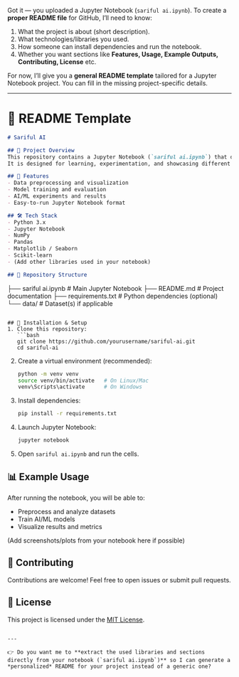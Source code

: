 Got it — you uploaded a Jupyter Notebook (`sariful ai.ipynb`). To create a **proper README file** for GitHub, I’ll need to know:

1. What the project is about (short description).
2. What technologies/libraries you used.
3. How someone can install dependencies and run the notebook.
4. Whether you want sections like **Features, Usage, Example Outputs, Contributing, License** etc.

For now, I’ll give you a **general README template** tailored for a Jupyter Notebook project. You can fill in the missing project-specific details.

---

# 📘 README Template

```markdown
# Sariful AI

## 📌 Project Overview
This repository contains a Jupyter Notebook (`sariful ai.ipynb`) that demonstrates AI/ML concepts and implementations.  
It is designed for learning, experimentation, and showcasing different AI models and techniques.

## 🚀 Features
- Data preprocessing and visualization
- Model training and evaluation
- AI/ML experiments and results
- Easy-to-run Jupyter Notebook format

## 🛠️ Tech Stack
- Python 3.x
- Jupyter Notebook
- NumPy
- Pandas
- Matplotlib / Seaborn
- Scikit-learn
- (Add other libraries used in your notebook)

## 📂 Repository Structure
```

├── sariful ai.ipynb   # Main Jupyter Notebook
├── README.md          # Project documentation
├── requirements.txt   # Python dependencies (optional)
└── data/              # Dataset(s) if applicable

````

## 🔧 Installation & Setup
1. Clone this repository:
   ```bash
   git clone https://github.com/yourusername/sariful-ai.git
   cd sariful-ai
````

2. Create a virtual environment (recommended):

   ```bash
   python -m venv venv
   source venv/bin/activate   # On Linux/Mac
   venv\Scripts\activate      # On Windows
   ```

3. Install dependencies:

   ```bash
   pip install -r requirements.txt
   ```

4. Launch Jupyter Notebook:

   ```bash
   jupyter notebook
   ```

5. Open `sariful ai.ipynb` and run the cells.

## 📊 Example Usage

After running the notebook, you will be able to:

* Preprocess and analyze datasets
* Train AI/ML models
* Visualize results and metrics

(Add screenshots/plots from your notebook here if possible)

## 🤝 Contributing

Contributions are welcome!
Feel free to open issues or submit pull requests.

## 📜 License

This project is licensed under the [MIT License](LICENSE).

```

---

👉 Do you want me to **extract the used libraries and sections directly from your notebook (`sariful ai.ipynb`)** so I can generate a *personalized* README for your project instead of a generic one?
```
